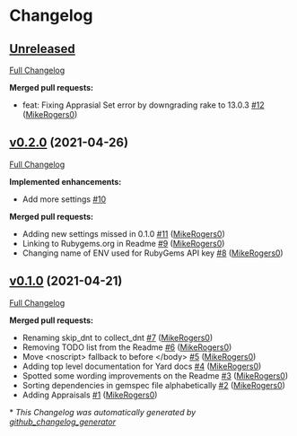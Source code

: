 # Changelog

## [Unreleased](https://github.com/simpleanalytics/rubyonrails-plugin/tree/HEAD)

[Full Changelog](https://github.com/simpleanalytics/rubyonrails-plugin/compare/v0.2.0...HEAD)

**Merged pull requests:**

- feat: Fixing Apprasial Set error by downgrading rake to 13.0.3 [\#12](https://github.com/simpleanalytics/rubyonrails-plugin/pull/12) ([MikeRogers0](https://github.com/MikeRogers0))

## [v0.2.0](https://github.com/simpleanalytics/rubyonrails-plugin/tree/v0.2.0) (2021-04-26)

[Full Changelog](https://github.com/simpleanalytics/rubyonrails-plugin/compare/v0.1.0...v0.2.0)

**Implemented enhancements:**

- Add more settings [\#10](https://github.com/simpleanalytics/rubyonrails-plugin/issues/10)

**Merged pull requests:**

- Adding new settings missed in 0.1.0 [\#11](https://github.com/simpleanalytics/rubyonrails-plugin/pull/11) ([MikeRogers0](https://github.com/MikeRogers0))
- Linking to Rubygems.org in Readme [\#9](https://github.com/simpleanalytics/rubyonrails-plugin/pull/9) ([MikeRogers0](https://github.com/MikeRogers0))
- Changing name of ENV used for RubyGems API key [\#8](https://github.com/simpleanalytics/rubyonrails-plugin/pull/8) ([MikeRogers0](https://github.com/MikeRogers0))

## [v0.1.0](https://github.com/simpleanalytics/rubyonrails-plugin/tree/v0.1.0) (2021-04-21)

[Full Changelog](https://github.com/simpleanalytics/rubyonrails-plugin/compare/882f86b792e451024157ceddcea9b093b1d77093...v0.1.0)

**Merged pull requests:**

- Renaming skip\_dnt to collect\_dnt [\#7](https://github.com/simpleanalytics/rubyonrails-plugin/pull/7) ([MikeRogers0](https://github.com/MikeRogers0))
- Removing TODO list from the Readme [\#6](https://github.com/simpleanalytics/rubyonrails-plugin/pull/6) ([MikeRogers0](https://github.com/MikeRogers0))
- Move \<noscript\> fallback to before \</body\> [\#5](https://github.com/simpleanalytics/rubyonrails-plugin/pull/5) ([MikeRogers0](https://github.com/MikeRogers0))
- Adding top level documentation for Yard docs [\#4](https://github.com/simpleanalytics/rubyonrails-plugin/pull/4) ([MikeRogers0](https://github.com/MikeRogers0))
- Spotted some wording improvements on the Readme [\#3](https://github.com/simpleanalytics/rubyonrails-plugin/pull/3) ([MikeRogers0](https://github.com/MikeRogers0))
- Sorting dependencies in gemspec file alphabetically [\#2](https://github.com/simpleanalytics/rubyonrails-plugin/pull/2) ([MikeRogers0](https://github.com/MikeRogers0))
- Adding Appraisals [\#1](https://github.com/simpleanalytics/rubyonrails-plugin/pull/1) ([MikeRogers0](https://github.com/MikeRogers0))



\* *This Changelog was automatically generated by [github_changelog_generator](https://github.com/github-changelog-generator/github-changelog-generator)*
